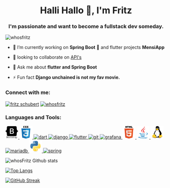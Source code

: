 <h1 align="center">Halli Hallo 👋, I'm Fritz</h1>
<h3 align="center">I'm passionate and want to become a fullstack dev someday.</h3>

<p align="left"> <img src="https://komarev.com/ghpvc/?username=whosfritz&label=Profile%20views&color=0e75b6&style=flat" alt="whosfritz" /> </p>

- 🔭 I’m currently working on **Spring Boot** 🌱 and flutter projects **MensiApp**

- 👯 looking to collaborate on [API's](MensaApp)

- 💬 Ask me about **flutter and Spring Boot**

- ⚡ Fun fact **Django unchained is not my fav movie.**

<h3 align="left">Connect with me:</h3>
<p align="left">
<a href="https://www.linkedin.com/in/fritz-schubert-616a00246/" target="blank"><img align="center" src="https://raw.githubusercontent.com/rahuldkjain/github-profile-readme-generator/master/src/images/icons/Social/linked-in-alt.svg" alt="fritz schubert" height="30" width="40" /></a>
<a href="https://instagram.com/whosfritz" target="blank"><img align="center" src="https://raw.githubusercontent.com/rahuldkjain/github-profile-readme-generator/master/src/images/icons/Social/instagram.svg" alt="whosfritz" height="30" width="40" /></a>
</p>

<h3 align="left">Languages and Tools:</h3>
<p align="left"> <a href="https://getbootstrap.com" target="_blank" rel="noreferrer"> <img src="https://raw.githubusercontent.com/devicons/devicon/master/icons/bootstrap/bootstrap-plain-wordmark.svg" alt="bootstrap" width="40" height="40"/> </a> <a href="https://www.w3schools.com/css/" target="_blank" rel="noreferrer"> <img src="https://raw.githubusercontent.com/devicons/devicon/master/icons/css3/css3-original-wordmark.svg" alt="css3" width="40" height="40"/> </a> <a href="https://dart.dev" target="_blank" rel="noreferrer"> <img src="https://www.vectorlogo.zone/logos/dartlang/dartlang-icon.svg" alt="dart" width="40" height="40"/> </a> <a href="https://www.djangoproject.com/" target="_blank" rel="noreferrer"> <img src="https://cdn.worldvectorlogo.com/logos/django.svg" alt="django" width="40" height="40"/> </a> <a href="https://flutter.dev" target="_blank" rel="noreferrer"> <img src="https://www.vectorlogo.zone/logos/flutterio/flutterio-icon.svg" alt="flutter" width="40" height="40"/> </a> <a href="https://git-scm.com/" target="_blank" rel="noreferrer"> <img src="https://www.vectorlogo.zone/logos/git-scm/git-scm-icon.svg" alt="git" width="40" height="40"/> </a> <a href="https://grafana.com" target="_blank" rel="noreferrer"> <img src="https://www.vectorlogo.zone/logos/grafana/grafana-icon.svg" alt="grafana" width="40" height="40"/> </a> <a href="https://www.w3.org/html/" target="_blank" rel="noreferrer"> <img src="https://raw.githubusercontent.com/devicons/devicon/master/icons/html5/html5-original-wordmark.svg" alt="html5" width="40" height="40"/> </a> <a href="https://www.java.com" target="_blank" rel="noreferrer"> <img src="https://raw.githubusercontent.com/devicons/devicon/master/icons/java/java-original.svg" alt="java" width="40" height="40"/> </a> <a href="https://www.linux.org/" target="_blank" rel="noreferrer"> <img src="https://raw.githubusercontent.com/devicons/devicon/master/icons/linux/linux-original.svg" alt="linux" width="40" height="40"/> </a> <a href="https://mariadb.org/" target="_blank" rel="noreferrer"> <img src="https://www.vectorlogo.zone/logos/mariadb/mariadb-icon.svg" alt="mariadb" width="40" height="40"/> </a> <a href="https://www.python.org" target="_blank" rel="noreferrer"> <img src="https://raw.githubusercontent.com/devicons/devicon/master/icons/python/python-original.svg" alt="python" width="40" height="40"/> </a> <a href="https://spring.io/" target="_blank" rel="noreferrer"> <img src="https://www.vectorlogo.zone/logos/springio/springio-icon.svg" alt="spring" width="40" height="40"/> </a> </p>

![whosFritz Github stats](https://github-readme-stats.vercel.app/api?username=whosFritz&show_icons=true&theme=nightowl)

[![Top Langs](https://github-readme-stats.vercel.app/api/top-langs/?username=whosFritz&layout=compact&theme=nightowl)](https://github.com/anuraghazra/github-readme-stats)

[![GitHub Streak](https://streak-stats.demolab.com?user=whosFritz&theme=nightowl&locale=de&date_format=M%20j%5B%2C%20Y%5D)](https://git.io/streak-stats)
